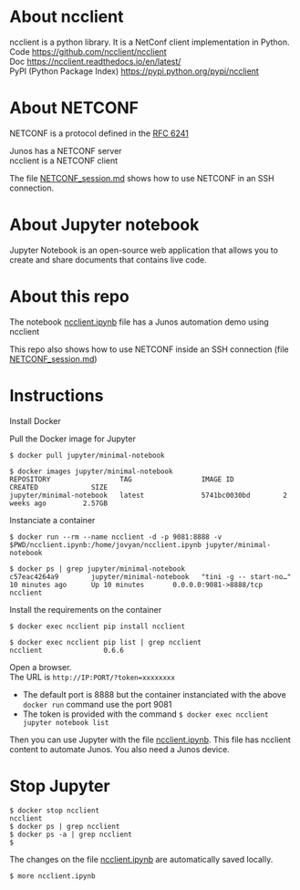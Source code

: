 # About ncclient  

ncclient is a python library. It is a NetConf client implementation in Python.    
Code https://github.com/ncclient/ncclient  
Doc https://ncclient.readthedocs.io/en/latest/  
PyPI (Python Package Index) https://pypi.python.org/pypi/ncclient  

# About NETCONF

NETCONF is a protocol defined in the [RFC 6241](https://tools.ietf.org/html/rfc6241)   

Junos has a NETCONF server  
ncclient is a NETCONF client  

The file [NETCONF_session.md](NETCONF_session.md) shows how to use NETCONF in an SSH connection.  

# About Jupyter notebook

Jupyter Notebook is an open-source web application that allows you to create and share documents that contains live code.

# About this repo 

The notebook [ncclient.ipynb](ncclient.ipynb) file has a Junos automation demo using ncclient  

This repo also shows how to use NETCONF inside an SSH connection (file [NETCONF_session.md](NETCONF_session.md))

# Instructions 

Install Docker 

Pull the Docker image for Jupyter
```
$ docker pull jupyter/minimal-notebook
```
```
$ docker images jupyter/minimal-notebook
REPOSITORY                 TAG                 IMAGE ID            CREATED             SIZE
jupyter/minimal-notebook   latest              5741bc0030bd        2 weeks ago         2.57GB
```
Instanciate a container 
```
$ docker run --rm --name ncclient -d -p 9081:8888 -v $PWD/ncclient.ipynb:/home/jovyan/ncclient.ipynb jupyter/minimal-notebook
```
```
$ docker ps | grep jupyter/minimal-notebook
c57eac4264a9        jupyter/minimal-notebook   "tini -g -- start-no…"   10 minutes ago      Up 10 minutes       0.0.0.0:9081->8888/tcp                            ncclient
```
Install the requirements on the container 
```
$ docker exec ncclient pip install ncclient
```
```
$ docker exec ncclient pip list | grep ncclient
ncclient               0.6.6
```
Open a browser.  
The URL is `http://IP:PORT/?token=xxxxxxxx`   
- The default port is 8888 but the container instanciated with the above `docker run` command use the port 9081  
- The token is provided with the command `$ docker exec ncclient jupyter notebook list`

Then you can use Jupyter with the file [ncclient.ipynb](ncclient.ipynb). This file has ncclient content to automate Junos. You also need a Junos device.    

# Stop Jupyter 

```
$ docker stop ncclient
ncclient
$ docker ps | grep ncclient
$ docker ps -a | grep ncclient
$ 
```
The changes on the file [ncclient.ipynb](ncclient.ipynb) are automatically saved locally.  
```
$ more ncclient.ipynb
```
